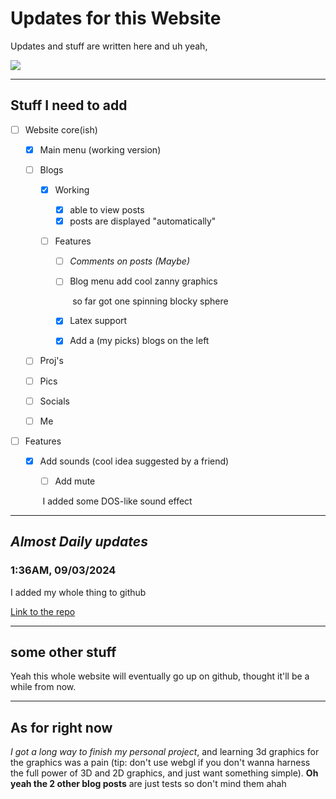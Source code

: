 # Updates for this Website

Updates and stuff are written here and uh yeah,

![](assets/Tom_Lea_-_2000_Yard_Stare-1701822450.jpg)

------

## Stuff I need to add

- [ ] Website core(ish)

  - [x] Main menu (working version)

  - [ ] Blogs 

    - [x] Working

      - [x] able to view posts
      - [x] posts are displayed "automatically"

    - [ ] Features

      - [ ] *Comments on posts (Maybe)*

      - [ ] Blog  menu add cool zanny graphics

        ​	so far got one spinning blocky sphere

      - [x] Latex support
      
      - [x] Add a (my picks) blogs on the left

  - [ ] Proj's

  - [ ] Pics

  - [ ] Socials

  - [ ] Me

- [ ] Features

  - [x] Add sounds (cool idea suggested by a friend)
  
    - [ ] Add mute
    
    ​	I added some DOS-like sound effect

------

## ***Almost Daily updates***

### 1:36AM,  09/03/2024

I added my whole thing to github

[Link to the repo](https://github.com/firecroc635/Personal-Website)

------

## some other stuff

Yeah this whole website will eventually go up on github, thought it'll be a while from now.

------

## As for right now

*I got a long way to finish my personal project*, and learning 3d graphics for the graphics was a pain (tip: don't use webgl if you don't wanna harness the full power of 3D and 2D graphics, and just want something simple). **Oh yeah the 2 other blog posts** are just tests so don't mind them ahah
